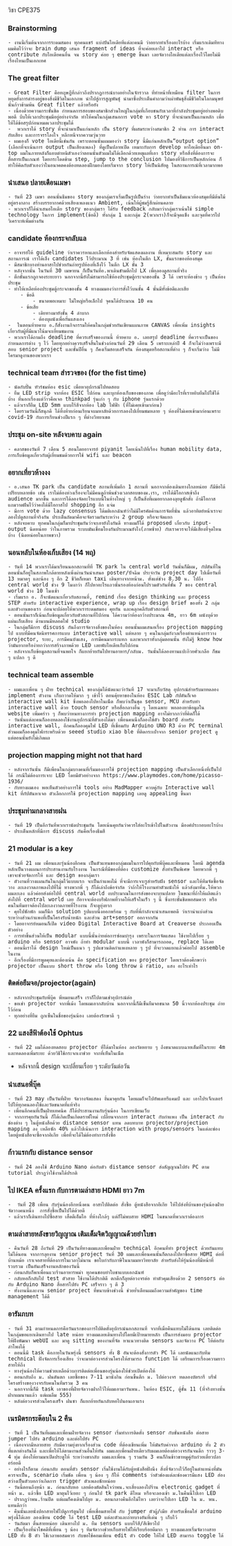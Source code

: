 วิชา CPE375
### Brainstorming
	- งานนี้เริ่มต้นจากการระดมสมอง ทุกคนแชร์ แบ่งปันไอเดียที่แต่ละคนมี ว่าอยากทำเรื่องอะไรบ้าง เริ่มแรกเดิมทีทางผมคิดไว้ว่าจะ brain dump เสนอ fragment of ideas ที่จะค่อยเอาไป interact หรือ contribute กับไอเดียคนอื่น จน story ค่อย ๆ emerge ขึ้นมา เลยจัดวางไอเดียแต่ละเรื่องไว้โดยไม่มีเรื่องไหนเป็นเอกเทศ
### The great filter 
	- Great Filter คือทฤษฎีที่กล่าวถึงปรากฎการณ์บางอย่างในจักรวาล ที่ทำหน้าที่เหมือน filter ในการหยุดยั้งการดำรงอยู่ของสิ่งมีชีวิตในเอกภพ นำไปสู่การสูญพันธุ์ นำมาซึ่งประเด็นคำถามว่าเผ่าพันธุสิ่งมีชีวิตในโลกมนุษย์นั้นก้าวข้ามพ้น Great filter แล้วหรือยัง
	- เนื่องด้วยความกระชั้นชิด กำหนดการสอบของสมาชิกส่วนใหญ่ในกลุ่มที่เกือบชนกับเวลาที่กำลังประชุมอยู่อย่างพอดิบพอดี บีบให้เวลาประชุมมีอยู่อย่างจำกัด ทำให้คนในกลุ่มเสนอการ vote หา story ที่จะนำมาเป็นแกนหลัก เพื่อให้ได้ข้อสรุปก่อนหมดเวลาประชุมได้
	-  พวกเราได้ story ที่จะนำมาเป็นแก่นหลัก เป็น story ที่ผสมระหว่างสมาชิก 2 ท่าน การ interact กับเสียง และการจรรโลงใจ หลีกหนีจากความวุ่นวาย 
	- ผมเองก็ vote ไอเดียนี้เช่นกัน เพราะตอนนั้นผมมองว่า story นี้มีแก่นหลักเป็น“output option” (เลือกที่จะเน้นการ output เป็นเสียงเพลง) ที่ดูเป็นปลายเปิด เหมาะกับการ develop หาไอเดียอื่นมา on-top ผมในภายหลังก็แอบตำหนิตัวเองว่าตอนนั้นตัวผมไม่ได้เลือกด้วยเหตุผลที่เอา story หรือสิ่งที่ต้องการจะสื่อสารเป็นเกณฑ์ โดยกระโดดข้าม step, jump to the conclusion ไปมองที่วิธีการเป็นหลักก่อน ก็ทำให้คิดกับตัวเองว่าในอนาคตคงต้องทดลองฝีกมองโดยเริ่มจาก story ให้เป็นนิสัยดู ในสถานการณ์ที่เวลามากพอ
### นำเสนอ ปลายเดือนเมษา 
	- วันที่ 23 เมษา ตอนนั้นธีมของ story ของกลุ่มเราเริ่มเป็นรูปเป็นร่าง ว่าอยากทำเป็นธีมแนวห้องสมุดที่มีต้นไม้อยู่ตรงกลาง สร้างบรรยากาศด้วยเสียงเพลงแนว Ambient, เน้นให้ผู้ชมรู้สึกผ่อนคลาย 
	- พวกเราก็ได้นำเสนอไอเดีย story ของกลุ่มเรา ได้รับ feedback กลับมาว่ากลุ่มเราเน้นใช้ simple technology ในการ implement(ข้อดี) ทั้งกลุ่ม 1 และกลุ่ม 2(พวกเรา)ก็จะมีจุดแข็ง และจุดที่ควรไปวิเคราะห์เพิ่มต่างกัน
### candidate ห้องกระจกลับแล  
	- อาจารย์ให้ guideline ว่าเราควรหาและเลือกห้องสำหรับจัดแสดงผลงาน ที่เหมาะสมกับ story และสถานการณ์ เราได้เล็ง candidates ไว้ประมาณ 3 ที่ เช่น ห้องในตึก LX, ชั้นแรกของห้องสมุด
	- มีสมาชิกบางท่านอาสาไปช่วยกันถ่ายรูปห้องที่เล็งไว้ ในตึก LX ชั้น 3
	- หลังจากนั้น ในวันที่ 30 เมษายน ก็เป็นวันที่อ.พาเดินขัามตึกไป LX เพื่อลองดูสถานที่จริง 
	- ตึกชั้นแรกถูกจองระยะยาว นอกจากนี้ยังไม่สามารถใช้ห้องประชุมตู้กระจกของชั้น 3 ได้ เพราะห้องข้าง ๆ เป็นห้องประชุม 
	- ทำให้เหลือห้องประชุมตู้กระจกของชั้น 4 ทางผมมองว่าการตั้งไว้บนชั้น 4 นั้นมีทั้งข้อดีและเสีย
		- ข้อดี
			- ขนาดพอเหมาะ ไม่ใหญ่หรือเล็กไป จุคนได้ประมาณ 10 คน
		- ข้อเสีย
			- เดิยทางมายังชั้น 4 ลำบาก
			- ต้องบุผนังเพื่อกั้นแสงเอง
	-  ในตอนท้ายคาบ อ.ก็สั่งงานกิจกรรมให้คนในกลุ่มช่วยกันเขียนแผนภาพ CANVAS เพื่อเพิ่ม insights เกี่ยวกับผู้ที่มีแนวโน้มจะเยี่ยมชมงาน
	- พวกเราได้ถามถึง deadline ที่ควรเสร็จของงานนี้ ท้ายคาบ อ. เลยสรุป deadline ที่ควรจะเป็นของกำหนดการต่าง ๆ ไว้ โดยทุกอย่างควรเสร็จสิ้นในช่วงก่อนวันที่ 29 เดือน 5 เพราะเหล่าปี 4 ก็จะไม่ว่างเพราะมีสอบ senior project และชั้นปีอื่น ๆ ก็คงเริ่มสอบเสร็จกัน ห้องสมุดหรือสถานที่ต่าง ๆ ก็จะเริ่มว่าง ไม่มีใครมาดูงานของพวกเรา
### ​technical team สำรวจของ (for the fist time) 
	- นัดกับปั้น ทัวร์ชมห้อง esic เพื่อหาอุปกรณ์ไปทดสอบ 
	- ยืม LED strip จากห้อง ESIC ไปก่อน และบุกห้องเก็บของของภาค เพื่อดูว่ามีอะไรที่เราหยิบยืมไปใช้ได้บ้าง ที่นอกเรื่องแต่ว้าวคือเจอ thinkpad รุ่นเก่า ๆ กับ iphone รุ่นแรกด้วย 
	- แล้วเราก็ยืม LED 5mm แบบไร้สีจากห้อง lab ไฟฟ้า (ที่ไม่เคยเข้ามาก่อน) 
	- โดยรวมวันนี้ก็สนุกดี ได้ทิ้งท้ายก่อนเรียนจบมหาลัยด้วยการลองไปเยี่ยมชมหลาย ๆ ห้องที่ไม่เคยเข้ามาก่อนเพราะ covid-19 กับการเรียนช่วงปีแรก ๆ ที่ต่างวิทยาเขต
### ประชุม on-site หลังจบคาบ again 
	- คลาสของวันที่ 7 เดือน 5 สอนโดยอาจารย์ piyanit โดยเน้นไปที่เรื่อง human mobility data, การเก็บข้อมูลเกี่ยวกับผู้เยี่ยมชมด้วยการใช้ wifi และ beacon 
### อยากเที่ยวห้างงง
	- อ.เสนอ TK park เป็น candidate สถานที่เพิ่มอีก 1 สถานที่ นอกจากต้องเดินทางไกลหน่อย ก็มีข้อได้เปรียบหลายข้อ เช่น เราไม่ต้องห่วงเรื่องจะไม่มีคนดูถ้าพ้นช่วงเวลาสอบของม.เรา, เราได้มีโอกาสเข้าถึง audience มากขึ้น และการได้ลองจัดอะไรแบบนี้ในห้างใหญ่ ๆ ก็เป็นสิ่งที่ผมอยากลองลุยดูซักตั้ง ถ้ามีโอกาส แถมวาดฝันไว้ว่าคงได้มีโอกาสไป shopping อีก แจ่ม
	- มีการ vote ด้วย lazy consensus ได้มติเอกฉันฑ์ว่าไม่มีใครคัดค้านการจัดที่นั่น แล้วอาทิตย์หน้าเราจะลองไปดูสถานที่จริงกัน ประเด็นถัดมาคือจะจัดรวมกันระหว่าง 2 group หรือจะจัดแยก 
	- หลังจบคาบ ทุกคนในกลุ่มก็มาประชุมกันว่าจะเอายังไงกันดี ทางผมก็ได้ proposed เกี่ยวกับ input-output นิดหน่อย ว่าในภาพรวม ระบบมันเชื่อมโยงกันประมาณยังไง(ภาพซ้าย) กับเราควรจะให้มีเสียงที่จุดไหนบ้าง (นิดหน่อยในภาพขวา)
### นอนหลับในห้องเก็บเสียง (14 พฤ)
	- วันที่ 14 พวกเราได้มาเรียนนอกสถานที่ที่ TK park ใน central world วันนั้นก็มีผม, กัปตันที่ในตอนนั้นก็อยู่ในสภาพใกล้ตายหลังเพิ่งผ่านวันนำเสนอ poster/ปัจฉิม ประจำวัน project day ไปเมื่อวันที่ 13 หมาดๆ และน้อง ๆ อีก 2 ชีวิตก็เหมา taxi เดินทางจากหน้าม. ตั้งแต่ช่วง 8.30 น. ไปถึง central world ช่วง 9 โมงกว่า ก็ไปหาอะไรแถวนั้นรองท้องก่อนไปรวมตัวกันที่ชั้น 7 ของ central world ช่วง 10 โมงเช้า  
	- เริ่มแรก อ. ก็จะนัดแนะเกี่ยวกับสถานที่, remind เรื่อง design thinking และ process STEP สำหรับ interactive experience, wrap up เรื่อง design brief ของทั้ง 2 กลุ่มและตัวงานของเรา ก่อนจะปล่อยให้พวกเราระดมสมอง คุยกัน และคลุกคลีกับตัวสถานที่
	- ตอนนั้นเราก็เน้นเก็บข้อมูลเกี่ยวกับตัวสถานที่ไปก่อน ได้ความว่าห้องกว้างประมาณ 4m, ยาว 6m ผนังบุด้วยแผ่นเก็บเสียง ด้านบนมีหลอดไฟ studio 
	- ในกลุ่มก็มีการ discuss กันถึงการจัดวางสิ่งของในห้อง ตอนนั้นผมเสนอเรื่อง projection mapping ไป แบบที่มีคนจัดนิทรรศการแบบ interactive wall แต่หลาย ๆ คนในกลุ่มกังวลเรื่องตำแหน่งการวาง projector, ระยะ, การมีคนบังแสง, การมีคนมากระแทก และพวกเราทั้งกลุ่มตอนนั้น ยังไม่รู้ know how ว่ามันยากหรือง่ายกว่าการสร้างภาพด้วย LED เลยพับไอเดียเก็บไปก่อน 
	- หลังจากเก็บข้อมูลสถานที่จนพอใจ ก็แยกย้ายกันไปทานอาหาร/กลับม. วันนั้นได้ลองทานแปะก๊วยคั่วเกลือ ก็ขม ๆ แปลก ๆ ดี
###  technical team assemble 
	- ผมและเพื่อน ๆ ฝ่าย technical ของกลุ่มได้นัดแนะว่าวันที่ 17 จะมาเก็บวัสดุ อุปกรณ์สำหรับมาทดลอง implement ตัวงาน เก็บกวาดให้มาก ๆ เข้าไว้ ตอนคุ้ยหาของในห้อง ESIC Lab กัปตันก็เจอ interactive wall kit ซึ่งพอลองไปหาในเน็ต ก็พบว่าเป็นชุด sensor, MCU สำหรับทำ interactive wall ด้วย touch sensor หรือสื่อกลางอื่น ๆ โดยเฉพาะ พอลองหาข้อมูลใน website เพิ่มคร่าว ๆ ก็พบว่าหนทางการทำ projection mapping อาจไม่ยากกว่าที่คิดก็ได้ 
	- วันนั้นแต่ละคนก็ลองทดลองใช้งานอุปกรณ์ที่ตัวเองได้มา เพื่อนคนนึงก็ลองใช้ตัว board สำหรับ interactive wall, อีกคนก็ลองคุมไฟ LED ที่เชื่อมกับ Arduino UNO R3 ด้วย PC terminal  ส่วนผมก็ลองคุมไฟกระพริบด้วย seeed studio xiao ble ที่ติดกระเป๋าจาก senior project ดู แต่ตอนนั้นยังไม่เกิดผล
### projection mapping might not that hard
	- หลังจากวันนั้น ก็มีเพื่อนในกลุ่มบางคนที่เริ่มมองการใช้ projection mapping เป็นตัวเลือกหนึ่งที่เป็นไปได้ กรณีไม่ต้องการเจาะ LED โดยมีตัวอย่างจาก https://www.playmodes.com/home/picasso-1936/ 
	- กับทางผมเอง พอเห็นตัวอย่างการใช้ tools อย่าง MadMapper ควบคู่กับ Interactive wall kit ที่กัปตันหาเจอ ตัวเลือกการใช้ projection mapping เลยดู appealing ขึ้นมา
### ประชุมท่ามกลางสายฝน 
	- วันที่ 19 เป็นอีกวันที่พวกเรานัดประชุมกัน โดยเน้นคุยกันว่าควรใส่อะไรเข้าไปในตัวงาน มีองค์ประกอบอะไรบ้าง
	- ประเด็นหลักที่มีการ discuss กันคือเรื่องธีมสี 
### 21 modular is a key
	- วันที่ 21 ผม เพื่อนและรุ่นน้องอีกคน เป็นตัวแทนของกลุ่มผมในการไปคุยกับพี่บุ๊คและพี่หมอน โดยมี agenda หลักเป็นวางแผนการประสานงานกับโรงงาน ในกรณีที่มีของที่ต้อง customize สั่งทำเป็นพิเศษ โดยพวกพี่ ๆ เขาจะช่วยจัดการให้ และ design ของกลุ่มเรา 
	- ตัวงานที่วางแผนกันในกลุ่มไว้แบบแรก จะเป็นกำแพงไม้ ที่จะมีการเจาะรูสำหรับฝัง sensor และให้ทีมจัดซื้อจัดวาง ละเลงวาดภาพลงไปที่ไม้ ทางพวกพี่ ๆ ก็ได้เล่าถึงข้อจำกัด ว่าถ้าให้โรงงานทำตัวผนังให้ แล้วส่งมาที่ม.ให้พวกผมละเลง แล้วค่อยส่งต่อไปที่ central world งบประมาณในการส่งของจะบานปลาย ในขณะที่ถ้าให้ผลิตแล้วส่งไปที่ central world เลย ก็อาจจะต้องบรีฟภาพที่วาดให้เสร็จในเร็ว ๆ นี้ ซึ่งกระชั้นชิดพอสมควร หรือคนในทีมอาจต้องไปละเลงวาดภาพที่โรงงาน ก็จะดูยุ่งยาก
	- คุยไปซักพัก ผมก็นึก solution รูปแบบนึงออกพร้อม ๆ กับที่พี่กำลังจะนำเสนอพอดี ว่าเราน่าแบ่งส่วนระหว่างส่วนกำแพงที่เป็นโครงรับน้ำหนัก และส่วน art+sensor ออกจากกัน 
	- โดยอาจารย์หมอนก็เปิด video Digital Interactive Board at Creaverse ประกอบเป็นตัวอย่าง 
	- การทำชิ้นส่วนให้เป็น modular แบบนี้นั้นง่ายต่อการซ่อมบำรุง เพราะในการจัดแสดง ใช้งายไปเรื่อย ๆ arduino หรือ sensor อาจพัง ถ้าทำ modular แบบนี้ เวลาพังก็สามารถถอด, replace ได้เลย
	- ตอนนี้เราได้ design ใหม่เป็นแนว ๆ รูปแขวนติดกำแพงหลาย ๆ รูป ที่จะวาดแยกแล้วค่อยไป assemble ในงาน
	- อีกเรื่องที่มีการพูดคุยและต้องเน้น คือ specification ของ projector โดยเราต้องศึกษาว่า projector เป็นแบบ short throw หรือ long throw มี ratio, แสง อะไรเท่าไร
### ติดต่อยืมจอ/projector(again)
	- หลังจากประชุมกับพี่บุ๊ค พี่หมอนเสร็จ เราก็ไปตามเช่าอุปกรณ์ต่อ
	- ขอเช่า projector จากพี่เม้ง โดยผมเอากลับบ้าน นอกจากนี้ก็มีเซ็นยืมจอขนาด 50 นิ้วจากห้องประชุม ถ่ายไว้ก่อน
	- ทุกอย่างที่ยืม ถูกเซ็นในชื่อของรุ่นน้อง เลยต้องรักษาดี ๆ  
### 22 แสงสีฟ้าต้องใช้ Ophtus 
	- วันที่ 22 ผมได้ลองทดสอบ projector ที่ได้มาในห้อง ลองวัดหยาบ ๆ ถึงขนาดแบบฉายเต็มที่ในระยะ 4m และทดลองเพิ่มระยะ ด้วยวิธีใช้กระจกเงาช่วย จากที่เห็นในเน็ต 

- หลังจากนี้ design จะเปลี่ยนเรื่อย ๆ ระดับวันต่อวัน 
### นำเสนอพี่บุ๊ค
	- วันที่ 23 may เป็นวันที่ฝ่าย จัดวางจัดแสดง งั้นมาคุยกัน โดยผมก็จะไปอัพเดทรีแคมป์ และ เอาโปรเจ็กเตอร์ไปให้ทุกคนลองใช้และวัดขนาดที่แท้จริง 
	- เพื่อนอีกคนที่เป็นฝ่ายเทคนิค ก็ได้ประสานงานกับรุ่นน้อง ในการเขียนเว็บ
	- จากการคุยกันวันนี้ ก็ได้เกิดเป็นเกิดดราฟใหม่ เปลี่ยนจากการ interact กับกำแพง เป็น interact กับช่องต่าง ๆ ในตู้หนังสือด้วย distance sensor แทน ลดบทบาท projector/projection mapping ลง เหลือซัก 40% แล้วไปเน้นการ interaction with props/sensors ในแต่ละช่อง โดยตู้หนังสือจะซื้อจากอิเกีย เพื่อที่จะได้ไม่ต้องทำการสั่งซื้อ
### ก้าวแรกกับ distance sensor  
	- วันที่ 24 ลองใช้ Arduino Nano ต่อกับตัว distamce sensor ส่งสัญญาณไปยัง PC ตาม tutorial ปราฎว่าใช้งานได้ปรกติ 
### ไป IKEA ครั้งแรก กับการตามล่าสาย HDMI ยาว 7m 
	-  วันที่ 28 เพื่อน กับรุ่นน้องอีกหนึ่งคน อาสาไปติดต่อ สั่งซื้อ ตู้หนังสือจากอีเกีย ให้ไปส่งที่บ้านของรุ่นน้องฝ่ายจัดวางคนหนึ่ง  การสั่งซื้อเป็นไปได้ด้วยดี
	- แล้วเราก็เดินทางไปซื้อสาย เฮ็ดดีเอ็มไอ ที่ห้างใกล้ๆ แต่ก็ไม่พบสาย HDMI ในขนาดที่พวกเราต้องการ
### ตามล่าสายหลังขายวิญญาณ เติมเต็มจิตวิญญาณด้วยยำใบชา  
	- คืนวันที่ 28 ถึงวันที่ 29 เป็นวันที่ทางผมและเพื่อนฝ่าย technical อีกคนที่ทำ project ด้วยกันแทบไม่ได้นอน จากการลุยงาน senior project วันที่ 30 ผมและเพื่อนคนนั้นก็ตกลงไปหาซื้อสาย HDMI ต่อที่บ้านหม้อ เราเจอสายที่ต้องการในเวลาไม่นาน ขอใบกำกับภาษีในนามมหาวิทยาลัย สำหรับส่งให้รุ่นน้องที่มีหน้าที่รวบรวม เป็นอันเสร็จงานหลักของวันนี้ 
	- ก่อนกลับก็พาเพื่อนแวะร้านอาหารพม่า ทุกคนชอบยำใบชาแบบเอกฉันฑ์
	- กลับหอก็กลับไป test ตัวสาย ใช้งานได้ปรกติดี ตกดึกก็ลุยต่อวงจรต่อ ทำตัวคุมเสียงด้วย 2 sensors ต่อกับ Arduino Nano สื่อสารไปยัง PC เสร็จราว ๆ ตี 3 
	- ทั้งงานนี้และงาน senior project ที่ขนาบข้างช่วงนี้ ช่วยย้ำเตือนผมถึงความสำคัญของ time management ได้ดี 
### อารัมภบท  
	- วันที่ 31 ตามกำหนดการคือวันแรกของการไปติดตั้งอุปกรณ์นอกสถานที่ จากที่เมื่อคืนแทบไม่ได้นอน เลยติดต่อในกลุ่มขอแยกเดินทางไป late หน่อย ทางผมเลยเดินทางไปโดยมีเป้าหมายหลัก เป็นการส่งมอบ projector ให้ฝั่งพัฒนา webUI และ มาดู sitting ของงานที่จัด หาแนวทางติด sensors และจัดวาง PC ให้ต่อกับลำโพงได้
	- ตอนนี้มี task คือภายในวันพรุ่งนี้ sensors ทั้ง 8 อันจะต้องสั่งการตัว PC ได้ เลยนัดแนะกับทีม technical ฝั่งจัดการเรื่องเสียง ว่าจะมาต่อวงจรส่วนโครงให้สามารถ function ได้ เตรียมการเรื่องความยาวสายให้ถึง
	- ทางรุ่นน้องให้ความช่วยเหลือด้วบการติดต่อเพื่อนของรุ่นน้องให้ช่วยเปิดห้องให้
	- ตอนกลับถึง ม. ฝนดันตก เลยซื้อของ 7-11 มานั่งกิน ก่อนขึ้นตึก ม. ไปต่อวงจร ทดลองบัตรกรี บรีฟโครงสร้างของวงจรกับคนในทีมรวม 3 คน 
	- นอกจากนี้ก็มี task เอาของที่ฝ่ายจัดวางฝากไว้ให้ผมเอามาวันพน. ในห้อง ESIC, ตู้ชั้น 11 (ที่จริงทางนั้นฝากผมนานแล้ว แต่ผมลืม 555)
	- หลังต่อวงจรส่วนโครงเสร็จ ฝนซา ก็แยกย้ายกันกลับหอไปนอนเอาแรง
### เนรมิตรกระต๊อบใน 2 คืน
	- วันที่ 1 เป็นวันที่ผมและเพื่อนฝ่ายจัดวาง sensor เริ่มทำการติดตั้ง sensor กับชั้นหนังสือ ต่อสาย jumper ไปยัง arduino และต่อไปยัง PC 
	- เนื่องจากมีหลายสาย กับมีความยุ่งยากเรื่องส่วน code ที่ต้องเขียนเพิ่ม ให้มันรับค่าจาก arduino ทั้ง 2 ตัวที่แตกต่างกันได้ และเพื่อให้ไล่ตามงานส่วนอื่นให้ทัน ผมและเพื่อนฝ่ายเดียวกับผมเลยต้องต่อวงจรกันจนดึก ราวๆ 3-4 ทุ่ม ต้องให้ยามมาเปิดประตูให้ ระหว่างขากลับ ผมและเพื่อน ๆ รวมกัน 3 คนก็กินข้าวขาหมูคู่กับก๋วยเตี๋ยวปลา อร่อยดี 
	- อย่างไรก็ตาม ก่อนกลับ ตอนที่ตัว sensor เริ่มใช้งานได้กับตู้หนังสือฝั่งนึง สิ่งที่จัดวางไว้ก็อยู่ในตำแหน่งที่มันควรจะเป็น, scenario เริ่มชัด เพื่อน ๆ น้อง ๆ ก็ให้ comments ว่าตัวช่องแต่ละช่องควรมีแสง LED ส่องสว่างเป็นตัวบอกว่าเกิดการ trigger ตัวเพลงซักหน่อย 
	- วันนี้ตอนถึงหน้า ม. ก่อนกลับหอ เลยต้องตัดสินใจว่าพน.จะเสี่ยงลองไปร้าน electronic gadget ที่หน้า ม. แล้วซื้อ LED มาตุนไว้เยอะ ๆ ก่อนไป tk park ดีไหม หรือจะลองเข้า ม.ในคืนนี้ไปเอา LED 
	- ปรากฎว่าพน.ร้านปิด แต่ผมก็คงเดินไปลุย ม. ตอนกลางคืนอีกไม่ไหว เลยว่าจะไปเอา LED ใน ม. พน. แทนดีกว่า
	- คืนนั้นเลยนั่งปอกสายไฟไปดูการ์ตูนไป เพื่อเชื่อมสายไฟ กับ jumper ตัวผู้/เมีย สำหรับเชื่อมใส่ arduino พรุ่งนี้ได้เลย ลองเขียน code ไล่ test LED แต่ละตัวและถ่ายบางอันที่เด่น ๆ เก็บไว้ 
	- วันถัดมา ตื่นสายหน่อย เดินทางไป ม. ยืม sensors แบบไร้สี/สีเขียวไป 
	- เป็นเรื่องที่น่าโชคดีที่เพื่อน ๆ น้อง ๆ ทีมจัดวางช่วยเก็บสายไฟให้เรียบร้อยดีมาก ๆ ทางผมเลยเริ่มจัดวางสาย LED ทั้ง 8 ตัว ใช้เวลาพอสมควร กับขอใช้คอมเพื่อน edit ตัว code ให้ไฟ LED สามารถ toggle ได้  